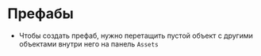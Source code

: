 # Префабы
* Чтобы создать префаб, нужно перетащить пустой объект с другими объектами внутри него на панель `Assets`

